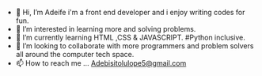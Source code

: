 - 👋 Hi, I’m Adeife i'm a front end developer and i enjoy writing codes for fun. 
- 👀 I’m interested in learning more and solving problems.
- 🌱 I’m currently learning HTML ,CSS & JAVASCRIPT. #Python inclusive.
- 💞️ I’m looking to collaborate with more programmers and problem solvers all around the computer tech space.
- 📫 How to reach me ...
Adebisitolulope5@gmail.com

<!---
Adeife43/Adeife43 is a ✨ special ✨ repository because its `README.md` (this file) appears on your GitHub profile.
You can click the Preview link to take a look at your changes.
--->
